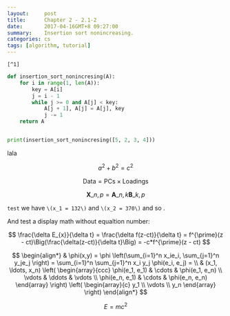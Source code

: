 ```yaml
---
layout:     post
title:      Chapter 2 - 2.1-2
date:       2017-04-16GMT+8 09:27:00
summary:    Insertion sort nonincreasing.
categories: cs
tags: [algorithm, tutorial]
---
```

`[^1]`
```python
def insertion_sort_nonincresing(A):
    for i in range(1, len(A)):
        key = A[i]
        j = i - 1
        while j >= 0 and A[j] < key:
            A[j + 1], A[j] = A[j], key
            j -= 1
    return A


print(insertion_sort_nonincresing([5, 2, 3, 4]))
```
lala

$$a^2 + b^2 = c^2$$

$$ \mathsf{Data = PCs} \times \mathsf{Loadings} $$

$$ \mathbf{X}\_{n,p} = \mathbf{A}\_{n,k} \mathbf{B}\_{k,p} $$


`test`
we have `\(x_1 = 132\)` and `\(x_2 = 370\)` and so .


And test a display math without equaltion number:

$$ \frac{\delta E_{x}}{\delta t} = \frac{\delta f(z-ct)}{\delta t} = f^{\prime}(z - ct)\Big(\frac{\delta(z-ct)}{\delta t}\Big) = -c*f^{\prime}(z - ct) $$


$$
\begin{align*}
  & \phi(x,y) = \phi \left(\sum_{i=1}^n x_ie_i, \sum_{j=1}^n y_je_j \right)
  = \sum_{i=1}^n \sum_{j=1}^n x_i y_j \phi(e_i, e_j) = \\
  & (x_1, \ldots, x_n) \left( \begin{array}{ccc}
      \phi(e_1, e_1) & \cdots & \phi(e_1, e_n) \\
      \vdots & \ddots & \vdots \\
      \phi(e_n, e_1) & \cdots & \phi(e_n, e_n)
    \end{array} \right)
  \left( \begin{array}{c}
      y_1 \\
      \vdots \\
      y_n
    \end{array} \right)
\end{align*}
$$

$$
\begin{equation}
   E = mc^2
\end{equation}
$$
